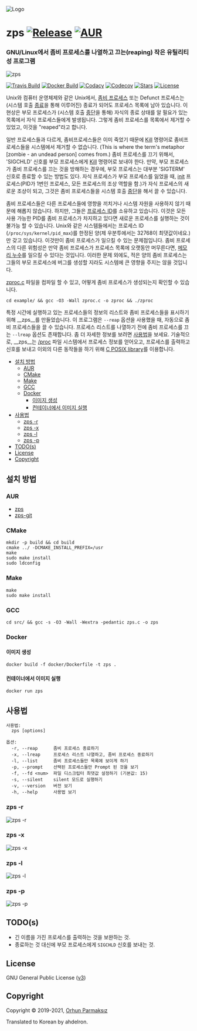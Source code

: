 ![Logo](https://user-images.githubusercontent.com/24392180/66733887-b52b4780-ee69-11e9-86ee-ab04caf98287.png)

# zps [![Release](https://img.shields.io/github/release/orhun/zps.svg?color=590000&style=flat-square)](https://github.com/orhun/zps/releases) [![AUR](https://img.shields.io/aur/version/zps.svg?color=590000&style=flat-square)](https://aur.archlinux.org/packages/zps/)

### GNU/Linux에서 좀비 프로세스를 나열하고 끄는(reaping) 작은 유틸리티성 프로그램

![zps](https://user-images.githubusercontent.com/24392180/66898210-64e6ed80-f001-11e9-8e27-0ab3a7cabdca.gif)

[![Travis Build](https://img.shields.io/travis/orhun/zps.svg?color=black&style=flat-square)](https://travis-ci.org/orhun/zps)
[![Docker Build](https://img.shields.io/docker/cloud/build/orhunp/zps.svg?color=black&style=flat-square)](https://hub.docker.com/r/orhunp/zps/builds)
[![Codacy](https://img.shields.io/codacy/grade/3d40a551806b4c788befba6d2920675b.svg?color=black&style=flat-square)](https://www.codacy.com/manual/orhun/zps?utm_source=github.com&amp;utm_medium=referral&amp;utm_content=orhun/zps&amp;utm_campaign=Badge_Grade)
[![Codecov](https://img.shields.io/codecov/c/github/orhun/zps?color=black&style=flat-square)](https://codecov.io/gh/orhun/zps)
[![Stars](https://img.shields.io/github/stars/orhun/zps.svg?color=590000&style=flat-square)](https://github.com/orhun/zps/stargazers) [![License](https://img.shields.io/github/license/orhun/zps.svg?color=590000&style=flat-square)](./LICENSE)

Unix와 컴퓨터 운영체제와 같은 Unix에서, [좀비 프로세스](https://en.wikipedia.org/wiki/Zombie_process) 또는 Defunct 프로세스는 (시스템 호출 [종료](https://en.wikipedia.org/wiki/Exit_(system_call))을 통해 이루어진) 종료가 되어도 프로세스 목록에 남아 있습니다. 이 현상은 부모 프로세스가 (시스템 호출 [중단](https://en.wikipedia.org/wiki/Wait(system_call))을 통해) 자식의 종료 상태를 알 필요가 있는 목록에서 자식 프로세스들에게 발생됩니다. 그렇게 좀비 프로세스를 목록에서 제거할 수 있었고, 이것을 "reaped"라고 합니다.

일반 프로세스들과 다르게, 좀비프로세스들은 이미 죽었기 때문에 [Kill](https://en.wikipedia.org/wiki/Kill_(command)) 명령어로 좀비프로세스들을 시스템에서 제거할 수 없습니다. (This is where the term's metaphor [zombie - an undead person] comes from.) 좀비 프로세스를 끄기 위해서, 'SIGCHLD' 신호를 부모 프로세스에게 [Kill](https://en.wikipedia.org/wiki/Kill_(command)) 명령어로 보내야 한다. 만약, 부모 프로세스가 좀비 프로세스를 끄는 것을 방해하는 경우에, 부모 프로세스는 대부분 'SIGTERM' 신호로 종료할 수 있는 방법도 있다. 자식 프로세스가 부모 프로세스를 잃었을 때, [init](https://en.wikipedia.org/wiki/Init) 프로세스(PID가 1번인 프로세스, 모든 프로세스의 조상 역할을 함.)가 자식 프로세스의 새로운 조상이 되고, 그것은 좀비 프로세스들을 시스템 호출 [중단](https://en.wikipedia.org/wiki/Wait_(system_call))을 해서 끌 수 있습니다.

좀비 프로세스들은 다른 프로세스들에 영향을 끼치거나 시스템 자원을 사용하지 않기 때문에 해롭지 않습니다. 하지만, 그들은 [프로세스 ID](https://en.wikipedia.org/wiki/Process_identifier)를 소유하고 있습니다. 이것은 모든 사용 가능한 PID를 좀비 프로세스가 차지하고 있다면 새로운 프로세스를 실행하는 것이 불가능 할 수 있습니다. Unix와 같은 시스템들에서는 프로세스 ID (`/proc/sys/kernel/pid_max`)를 한정된 양(제 우분투에서는 32768이 최댓값이네요.)만 갖고 있습니다. 이것만이 좀비 프로세스가 일으킬 수 있는 문제점입니다. 좀비 프로세스의 다른 위험성은 만약 좀비 프로세스가 프로세스 목록에 오랫동안 머무른다면, [메모리 누수](https://en.wikipedia.org/wiki/Resource_leak)를 일으킬 수 있다는 것입니다. 이러한 문제 외에도, 적은 양의 좀비 프로세스는 그들의 부모 프로세스에 버그를 생성할 지라도 시스템에 큰 영향을 주지는 않을 것입니다.

[zproc.c](https://github.com/orhun/zps/blob/master/example/zproc.c) 파일을 컴파일 할 수 있고, 어떻게 좀비 프로세스가 생성되는지 확인할 수 있습니다.
```
cd example/ && gcc -O3 -Wall zproc.c -o zproc && ./zproc
```

특정 시간에 실행하고 있는 프로세스들의 정보의 리스트와 좀비 프로세스들을 표시하기 위해 __zps__를 만들었습니다. 이 프로그램은 `--reap` 옵션을 사용했을 때, 자동으로 좀비 프로세스들을 끌 수 있습니다. 프로세스 리스트를 나열하기 전에 좀비 프로세스를 끄는 `--lreap` 옵션도 존재합니다. 좀 더 자세한 정보를 보려면 [사용법](https://github.com/orhun/zps#usage)을 보세요.
기술적으로, __zps__는 [/proc](https://www.tldp.org/LDP/Linux-Filesystem-Hierarchy/html/proc.html) 파일 시스템에서 프로세스 정보를 얻어오고, 프로세스를 출력하고 신호를 보내고 이외의 다른 동작들을 하기 위해 [C POSIX library](https://en.wikipedia.org/wiki/C_POSIX_library)를 이용합니다.

  - [설치 방법](#설치-방법)
    - [AUR](#aur)
    - [CMake](#cmake)
    - [Make](#make)
    - [GCC](#gcc)
    - [Docker](#docker)
      - [이미지 생성](#이미지-생성)
      - [컨테이너에서 이미지 실행](#컨테이너에서-이미지-실행)
  - [사용법](#사용법)
    - [zps -r](#zps--r)
    - [zps -x](#zps--x)
    - [zps -l](#zps--l)
    - [zps -p](#zps--p)
  - [TODO(s)](#todos)
  - [License](#license)
  - [Copyright](#copyright)

## 설치 방법

### AUR
* [zps](https://aur.archlinux.org/packages/zps/)
* [zps-git](https://aur.archlinux.org/packages/zps-git/)

### CMake

```
mkdir -p build && cd build
cmake ../ -DCMAKE_INSTALL_PREFIX=/usr
make
sudo make install
sudo ldconfig
```

### Make

```
make
sudo make install
```

### GCC

```
cd src/ && gcc -s -O3 -Wall -Wextra -pedantic zps.c -o zps
```

### Docker

#### 이미지 생성

```
docker build -f docker/Dockerfile -t zps .
```

#### 컨테이너에서 이미지 실행

```
docker run zps
```

## 사용법

```
사용법:
  zps [options]

옵션:
  -r, --reap      좀비 프로세스 종료하기
  -x, --lreap     프로세스 리스트 나열하고, 좀비 프로세스 종료하기
  -l, --list      좀비 프로세스들만 목록에 보이게 하기
  -p, --prompt    선택된 프로세스들만 Prompt 된 것을 보기
  -f, --fd <num>  파일 디스크립터 최댓값 설정하기 (기본값: 15)
  -s, --silent    silent 모드로 실행하기
  -v, --version   버전 보기
  -h, --help      사용법 보기
```

### zps -r

![zps -r](https://user-images.githubusercontent.com/24392180/66898345-b68f7800-f001-11e9-86d7-694772a46ab7.gif)

### zps -x

![zps -x](https://user-images.githubusercontent.com/24392180/66898624-34ec1a00-f002-11e9-9d5a-dde84c925119.gif)

### zps -l

![zps -l](https://user-images.githubusercontent.com/24392180/67201180-5f791100-f40e-11e9-8ff6-fcbbca443e9a.gif)

### zps -p

![zps -p](https://user-images.githubusercontent.com/24392180/67624534-3c999300-f83a-11e9-95e4-46c3ce586197.gif)

## TODO(s)

* 긴 이름을 가진 프로세스를 출력하는 것을 보완하는 것.
* 종료하는 것 대신에 부모 프로세스에게 `SIGCHLD` 신호를 보내는 것.

## License

GNU General Public License ([v3](https://www.gnu.org/licenses/gpl.txt))

## Copyright

Copyright © 2019-2021, [Orhun Parmaksız](mailto:orhunparmaksiz@gmail.com)

Translated to Korean by ahdelron.
